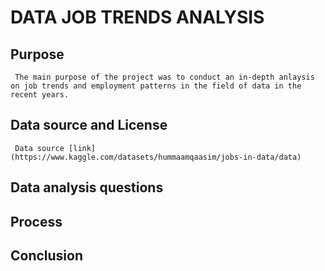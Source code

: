  # DATA JOB TRENDS ANALYSIS
  ## Purpose
     The main purpose of the project was to conduct an in-depth anlaysis on job trends and employment patterns in the field of data in the recent years. 
  ## Data source and License
     Data source [link](https://www.kaggle.com/datasets/hummaamqaasim/jobs-in-data/data)
  ## Data analysis questions
  ## Process
  ## Conclusion
  
